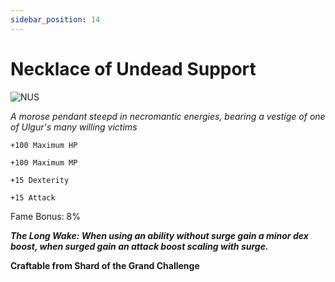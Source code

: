 ```yaml
---
sidebar_position: 14
---
```


# Necklace of Undead Support

![NUS](https://vwiki.valorserver.com/api/item/picture/necklace%20of%20undead%20support)

<i>A morose pendant steepd in necromantic energies, bearing a vestige of one of Ulgur's many willing victims</i>

    +100 Maximum HP
    
    +100 Maximum MP
    
    +15 Dexterity
    
    +15 Attack
    
Fame Bonus: 8%

***The Long Wake: When using an ability without surge gain a minor dex boost, when surged gain an attack boost scaling with surge.***

**Craftable from Shard of the Grand Challenge**
